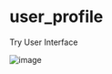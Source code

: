 # user_profile

Try User Interface


![image](https://user-images.githubusercontent.com/46804104/160136515-7db8fc45-bde0-44db-9bf4-561bae97f77c.png)
